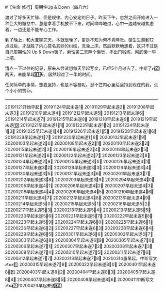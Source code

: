#【生命⋅修行】周期性Up & Down（四八六）

渡过了好多天忙碌、但是规律、内心安定的日子。昨天下午，忽然之间开始进入一种巨大的懈怠中，总是拿着手机放不下来，时间哗哗地过，心中一边越来越焦虑着，一边还是不能专心工作。

到了晚上，和大宝聊完天，本就很晚了，更是不知为何不肯睡觉。硬生生熬到12点过后，才战胜了内心莫名其妙的纠结，洗澡上床。然后默默地想着，这只不过是自己周期性的 Up & Down罢了。索性第二天睡个懒觉，不出门锻炼，彻底懒一早上吧。

清点一下过往的记录，原来从尝试想每天早起写文，已经5个月过去了。中断了⏯2⃣️两天，未能早起8⃣️7⃣️天，居然超过了一半的时间。

任何简单的事情，想要坚持，也是不容易呢。忍不住内心里给坚持到现在的我，点个小小的赞👍。

----

20191121开始早起💪
20191124早起未遂1⃣️
20191129早起未遂2⃣️
20191208早起未遂3⃣️
20191210早起未遂4⃣️
20191212早起未遂5⃣️
20191213早起未遂6⃣️
20191214早起未遂7⃣️
20191215早起未遂8⃣️
20191218早起未遂9⃣️
20191219早起未遂🔟
20191221早起未遂1⃣️1⃣️
20191223早起未遂1⃣️2⃣️
20191224早起未遂1⃣️3⃣️
20191225早起未遂1⃣️4⃣️
20191226早起未遂1⃣️5⃣️
20191228早起未遂1⃣️6⃣️
20191229早起未遂1⃣️7⃣️
20191230早起未遂1⃣️8⃣️
20200102早起未遂1⃣️9⃣️
20200103早起未遂2⃣️0⃣️
20200108早起未遂2⃣️1⃣️
20200110早起未遂2⃣️2⃣️
20200115早起未遂2⃣️3⃣️
20200116早起未遂2⃣️4⃣️
20200118早起未遂2⃣️5⃣️
20200121早起未遂2⃣️6⃣️
20200122早起未遂2⃣️7⃣️
20200123早起未遂2⃣️8⃣️
20200124早起未遂2⃣️9⃣️
20200125早起未遂3⃣️0⃣️
20200126早起未遂3⃣️1⃣️
20200127早起未遂3⃣️2⃣️
20200128早起未遂3⃣️3⃣️
20200129早起未遂3⃣️4⃣️
20200130早起未遂3⃣️5⃣️
20200131早起未遂3⃣️6⃣️
20200201早起未遂3⃣️7⃣️
20200202早起未遂3⃣️8⃣️
20200203早起未遂3⃣️9⃣️
20200204早起未遂4⃣️0⃣️
20200205早起未遂4⃣️1⃣️
20200206早起未遂4⃣️2⃣️
20200207早起未遂4⃣️3⃣️
20200208早起未遂4⃣️4⃣️
20200209早起未遂4⃣️5⃣️
20200210早起未遂4⃣️6⃣️
20200211早起未遂4⃣️7⃣️
20200212早起未遂4⃣️8⃣️
20200213早起未遂4⃣️9⃣️
20200214早起未遂5⃣️0⃣️
20200215早起未遂5⃣️1⃣️
20200216早起未遂5⃣️2⃣️
20200217早起未遂5⃣️3⃣️
20200218早起未遂5⃣️4⃣️
20200219早起未遂5⃣️5⃣️
20200220早起未遂5⃣️6⃣️
20200221早起未遂5⃣️7⃣️
20200222早起未遂5⃣️8⃣️
20200223早起未遂5⃣️9⃣️
20200224早起未遂6⃣️0⃣️
20200225早起未遂6⃣️1⃣️
20200226早起未遂6⃣️2⃣️
20200227早起未遂6⃣️3⃣️
20200228早起未遂6⃣️4⃣️
20200229早起未遂6⃣️5⃣️
20200301早起未遂6⃣️6⃣️
20200302早起未遂6⃣️7⃣️
20200303早起未遂6⃣️8⃣️
20200304早起未遂6⃣️9⃣️
20200305早起未遂7⃣️0⃣️
20200306早起未遂7⃣️1⃣️
20200307早起未遂7⃣️2⃣️
20200308早起未遂7⃣️3⃣️
20200309早起未遂7⃣️4⃣️
20200310早起未遂7⃣️5⃣️
20200311早起未遂7⃣️6⃣️
20200312早起未遂7⃣️7⃣️
20200313早起未遂7⃣️8⃣️
20200314虽早起，中断写文✍️⏯1️⃣
20200315早起未遂7⃣️9⃣️
20200322早起未遂8⃣️0⃣️
20200401早起未遂8⃣️1️⃣
20200403早起未遂8⃣️2⃣️
20200404早起未遂8⃣️3⃣️
20200405早起未遂8⃣️4⃣️
20200407早起未遂8⃣️5⃣️
20200408早起未遂8⃣️6⃣️
20200411中断写文✍️⏯2⃣️
20200423早起未遂8⃣️7⃣️